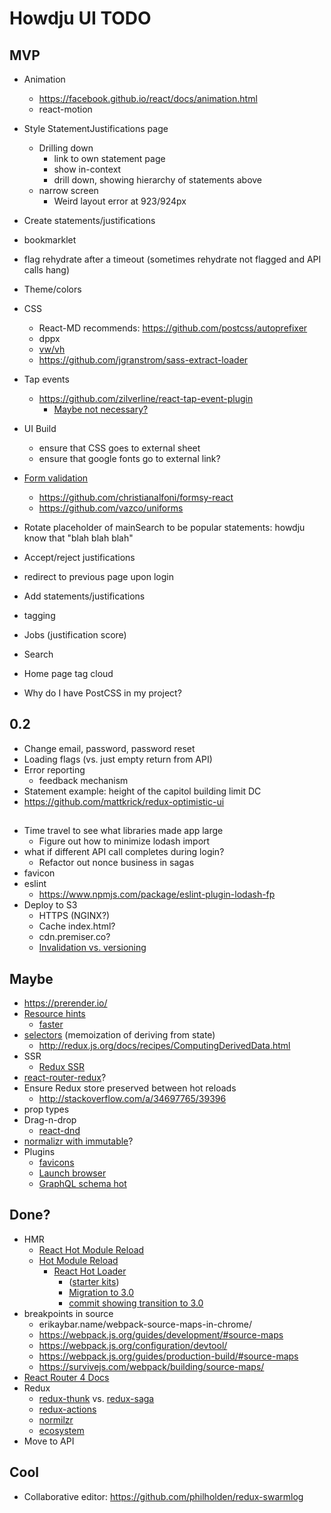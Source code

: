# Howdju UI TODO
## MVP
* Animation
  * https://facebook.github.io/react/docs/animation.html
  * react-motion
* Style StatementJustifications page
  * Drilling down
    * link to own statement page
    * show in-context
    * drill down, showing hierarchy of statements above
  * narrow screen
    * Weird layout error at 923/924px
* Create statements/justifications
* bookmarklet

* flag rehydrate after a timeout (sometimes rehydrate not flagged and API calls hang)

* Theme/colors
* CSS
  * React-MD recommends: https://github.com/postcss/autoprefixer
  * dppx
  * [vw/vh](https://www.w3.org/TR/css3-values/#viewport-relative-lengths)
  * https://github.com/jgranstrom/sass-extract-loader
* Tap events
  * https://github.com/zilverline/react-tap-event-plugin
    * [Maybe not necessary?](https://www.reddit.com/r/reactjs/comments/4pe61k/why_do_we_need_reacttapeventplugin_in_our_projects/)

* UI Build
  * ensure that CSS goes to external sheet
  * ensure that google fonts go to external link?
* [Form validation](http://redux-form.com/6.6.2/)
  * https://github.com/christianalfoni/formsy-react
  * https://github.com/vazco/uniforms
* Rotate placeholder of mainSearch to be popular statements: howdju know that "blah blah blah"

* Accept/reject justifications
* redirect to previous page upon login
* Add statements/justifications
* tagging
* Jobs (justification score)
* Search
* Home page tag cloud
* Why do I have PostCSS in my project?
## 0.2
* Change email, password, password reset
* Loading flags (vs. just empty return from API)
* Error reporting
  * feedback mechanism
* Statement example: height of the capitol building limit DC
* https://github.com/mattkrick/redux-optimistic-ui
## 
* Time travel to see what libraries made app large
  * Figure out how to minimize lodash import
* what if different API call completes during login?
  * Refactor out nonce business in sagas
* favicon
* eslint
  * https://www.npmjs.com/package/eslint-plugin-lodash-fp
* Deploy to S3
  * HTTPS (NGINX?)
  * Cache index.html?
  * cdn.premiser.co?
  * [Invalidation vs. versioning](https://docs.aws.amazon.com/AmazonCloudFront/latest/DeveloperGuide/Invalidation.html)

## Maybe
* https://prerender.io/
* [Resource hints](https://github.com/jantimon/resource-hints-webpack-plugin)
  * [faster](https://hackernoon.com/10-things-i-learned-making-the-fastest-site-in-the-world-18a0e1cdf4a7)
* [selectors](https://github.com/reactjs/reselect) (memoization of deriving from state)
  * http://redux.js.org/docs/recipes/ComputingDerivedData.html
* SSR
  * [Redux SSR](http://redux.js.org/docs/recipes/ServerRendering.html)
* [react-router-redux](https://github.com/ReactTraining/react-router/tree/master/packages/react-router-redux)?
* Ensure Redux store preserved between hot reloads
  * http://stackoverflow.com/a/34697765/39396
* prop types
* Drag-n-drop
  * [react-dnd](https://github.com/react-dnd/react-dnd)
* [normalizr with immutable](https://github.com/mschipperheyn/normalizr-immutable)?
* Plugins
  * [favicons](https://github.com/jantimon/favicons-webpack-plugin)
  * [Launch browser](https://github.com/1337programming/webpack-browser-plugin)
  * [GraphQL schema hot](https://github.com/nodkz/webpack-plugin-graphql-schema-hot)

## Done?
* HMR
  * [React Hot Module Reload](https://webpack.js.org/guides/hmr-react/)
  * [Hot Module Reload](https://medium.com/@rajaraodv/webpacks-hmr-react-hot-loader-the-missing-manual-232336dc0d96#.jct5ie33w)
    * [React Hot Loader](https://github.com/gaearon/react-hot-loader)
      * ([starter kits](https://github.com/gaearon/react-hot-loader/tree/master/docs#starter-kits))
      * [Migration to 3.0](https://github.com/gaearon/react-hot-loader/tree/master/docs#migration-to-30)
      * [commit showing transition to 3.0](https://github.com/gaearon/redux-devtools/commit/64f58b7010a1b2a71ad16716eb37ac1031f93915)
* breakpoints in source
  * erikaybar.name/webpack-source-maps-in-chrome/
  * https://webpack.js.org/guides/development/#source-maps
  * https://webpack.js.org/configuration/devtool/
  * https://webpack.js.org/guides/production-build/#source-maps
  * https://survivejs.com/webpack/building/source-maps/
* [React Router 4 Docs](https://reacttraining.com/react-router/web/example/basic)
* Redux
  * [redux-thunk](https://github.com/gaearon/redux-thunk) vs. [redux-saga](https://redux-saga.github.io/redux-saga/)
  * [redux-actions](https://github.com/acdlite/redux-actions)
  * [normilzr](https://github.com/paularmstrong/normalizr)
  * [ecosystem](http://redux.js.org/docs/introduction/Ecosystem.html)
* Move to API

## Cool
* Collaborative editor: https://github.com/philholden/redux-swarmlog